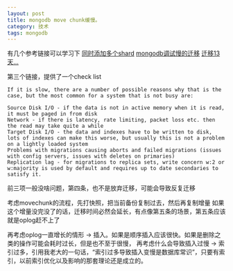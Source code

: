 ```yaml
---
layout: post
title: mongodb move chunk缓慢。
category: 技术
tags: mongodb
---
```


有几个参考链接可以学习下
[同时添加多个shard](https://stackoverflow.com/questions/49420465/mongodb-sharding-adding-multiple-shards-at-the-same-time/49434444#49434444)
[mongodb调试慢的迁移](https://stackoverflow.com/questions/40494330/how-i-can-debug-mongodb-slow-chunk-migration)
[迁移13天...](https://dba.stackexchange.com/questions/81545/mongodb-shard-chunk-migration-500gb-takes-13-days-is-this-slow-or-normal)

第三个链接，提供了一个check list

```
If it is slow, there are a number of possible reasons why that is the case, but the most common for a system that is not busy are:

Source Disk I/O - if the data is not in active memory when it is read, it must be paged in from disk
Network - if there is latency, rate limiting, packet loss etc. then the read may take quite a while
Target Disk I/O - the data and indexes have to be written to disk, lots of indexes can make this worse, but usually this is not a problem on a lightly loaded system
Problems with migrations causing aborts and failed migrations (issues with config servers, issues with deletes on primaries)
Replication lag - for migrations to replica sets, write concern w:2 or w:majority is used by default and requires up to date secondaries to satisfy it.
```
前三项一般没啥问题，第四条，也不是放弃迁移，可能会导致反复迁移

考虑movechunk的流程，先打快照，把当前备份复制过去，然后再复制增量
如果这个增量没完没了的话，迁移时间必然会延长，有点像第五条的场景，第五条应该就是oplog赶不上了

再考虑oplog一直增长的情形 -> 插入。如果是顺序插入应该很快。如果是删除之类的操作可能会耗时过长，但是也不至于很慢，
再考虑什么会导致插入过慢 ->  索引过多，引用我老大的一句话，“索引过多导致插入变慢是数据库常识”，只要有索引，以前索引优化以及影响的那套理论还是成立的。
